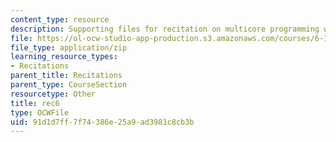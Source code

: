 ```yaml
---
content_type: resource
description: Supporting files for recitation on multicore programming with Cell.
file: https://ol-ocw-studio-app-production.s3.amazonaws.com/courses/6-189-multicore-programming-primer-january-iap-2007/91d1d7ff7f74386e25a9ad3981c8cb3b_rec6.zip
file_type: application/zip
learning_resource_types:
- Recitations
parent_title: Recitations
parent_type: CourseSection
resourcetype: Other
title: rec6
type: OCWFile
uid: 91d1d7ff-7f74-386e-25a9-ad3981c8cb3b
---
```

